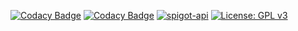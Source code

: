 [![Codacy Badge](https://app.codacy.com/project/badge/Grade/5bc5707682204db49ec1721cc0c5ca43)](https://app.codacy.com/gh/winterhavenmc/WorldManagerLib/dashboard?utm_source=gh&utm_medium=referral&utm_content=&utm_campaign=Badge_grade)
[![Codacy Badge](https://app.codacy.com/project/badge/Coverage/5bc5707682204db49ec1721cc0c5ca43)](https://app.codacy.com/gh/winterhavenmc/WorldManagerLib/dashboard?utm_source=gh&utm_medium=referral&utm_content=&utm_campaign=Badge_coverage)
[![spigot-api](https://img.shields.io/badge/1.21.3-999999?style=flat&logo=spigot-api&label=spigot-api&labelColor=333333)]()
[![License: GPL v3](https://img.shields.io/badge/License-GPLv3-blue.svg)](https://www.gnu.org/licenses/gpl-3.0)
